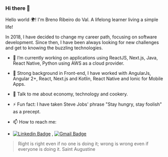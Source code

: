 ### Hi there 👋

Hello world 🌍! I'm Breno Ribeiro do Val.
A lifelong learner living a simple life!

In 2018, I have decided to change my career path, focusing on software development. Since then, I have been always looking for new challenges and get to knowing the buzzling technologies.

- 🔭 I’m currently working on applications using ReactJS, Next.js, Java, React Native, Python using AWS as a cloud provider.
- 🚀 Strong background in Front-end, I have worked with AngularJs, Angular 2+, React, Next.js and Kotlin, React Native and Ionic for Mobile Apps.
- 💬 Talk to me about economy, technology and cookery.
- ⚡ Fun fact: I have taken Steve Jobs' phrase "Stay hungry, stay foolish" as a precept.
  
- 📫 How to reach me:
- [![Linkedin Badge](https://img.shields.io/badge/-LinkedIn-blue?style=flat-square&logo=Linkedin&logoColor=white&link=https://www.linkedin.com/in/rubal-agrawal/)](https://www.linkedin.com/in/breno-do-val/) , [![Gmail Badge](https://img.shields.io/badge/-Gmail-c14438?style=flat-square&logo=Gmail&logoColor=white&link=mailto:brenorvale@gmail.com.com)](mailto:brenorvale@gmail.com)


> Right is right even if no one is doing it; wrong is wrong even if everyone is doing it.
> Saint Augustine
